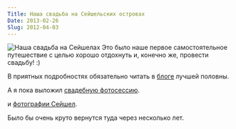 ```yaml
---
Title: Наша свадьба на Сейшельских островах
Date: 2013-02-26
Slug: 2012-04-03
---
```


![Наша свадьба на Сейшелах](http://img-fotki.yandex.ru/get/6407/84548385.18/0_a4f8b_848399e8_M)
Это было наше первое самостоятельное путешествие с целью хорошо отдохнуть и, конечно же, провести свадьбу! :)

В приятных подробностях обязательно читать в <a href="http://yanoteg.blogspot.ru">блоге</a> лучшей половны.

А я пока выложил <a href="http://fotki.yandex.ru/users/smatv33v/album/189190/?p=1">свадебную фотосессию</a>.

и <a href="http://fotki.yandex.ru/users/smatv33v/album/184479/">фотографии Сейшел</a>.

Было бы очень круто вернутся туда через несколько лет.